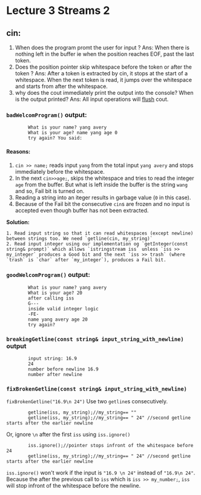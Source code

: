 # Lecture 3 Streams 2
## cin:
1. When does the program promt the user for input ?
    Ans: When there is nothing left in the buffer ie when the position reaches EOF, past the last token. 
2. Does the position pointer skip whitespace before the token or after the token ?
    Ans: After a token is extracted by cin, it stops at the start of a whitespace. When the next token is read, it jumps over the whitespace and starts from after the whitespace.
3. why does the cout immediately print the output into the console? When is the output printed?
    Ans: All input operations will [flush](https://stackoverflow.com/questions/14105650/how-does-stdflush-work/14107357#14107357) cout. 


### `badWelcomProgram()` output:
            What is your name? yang avery
            What is your age? name yang age 0
            try again? You said:

#### Reasons:


1. `cin >> name;` reads input `yang` from the total input `yang avery` and stops immediately before the whitespace. 
2. In the next `cin>>age;`, skips the whitespace and tries to read the integer `age` from the buffer. But what is left inside the buffer is the string `wang` and so, Fail bit is turned on.
3. Reading a string into an iteger results in garbage value (`0` in this case). 
4. Because of the Fail bit the consecutive `cin`s are frozen and no input is accepted even though buffer has not been extracted. 

**Solution:** 


    1. Read input string so that it can read whitespaces (except newline) between strings too. We need `getline(cin, my_string)`
    2. Read input integer using our implementation og `getInteger(const string& prompt)` which allows `istringstream iss` unless `iss >> my_integer` produces a Good bit and the next `iss >> trash` (where `trash` is `char` after `my_integer`), produces a Fail bit.


### `goodWelcomProgram()` output:   


            What is your name? yang avery
            What is your age? 20
            after calling iss 
            G---
            inside valid integer logic
            -FE-
            name yang avery age 20
            try again?


### `breakingGetline(const string& input_string_with_newline)` output

            input string: 16.9 
            24
            number before newline 16.9
            number after newline 


### `fixBrokenGetline(const string& input_string_with_newline)` 
`fixBrokenGetline("16.9\n 24")`
Use two `getline`s consecutively. 
            
            getline(iss, my_string);//my_string== ""
            getline(iss, my_string);//my_string== " 24" //second getline starts after the earlier newline
            
Or, ignore `\n` after the first `iss` using `iss.ignore()`
 
            iss.ignore();//pointer stops infront of the whitespace before 24
            getline(iss, my_string);//my_string== " 24" //second getline starts after the earlier newline       

`iss.ignore()` won't work if the input is `"16.9 \n 24"` instead of `"16.9\n 24"`. Because the after the previous call to `iss` which is `iss >> my_number;`,  `iss` will stop infront of the whitespace before the newline.

